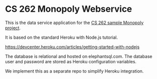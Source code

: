 # CS 262 Monopoly Webservice

This is the data service application for the [CS 262 sample Monopoly project](https://github.com/calvin-cs262-organization/monopoly-project).

It is based on the standard Heroku with Node.js tutorial.

<https://devcenter.heroku.com/articles/getting-started-with-nodejs>  

The database is relational and hosted on elephantsql.com. The database user
and password are stored as Heroku configuration variables.

We implement this as a separate repo to simplify Heroku integration.
